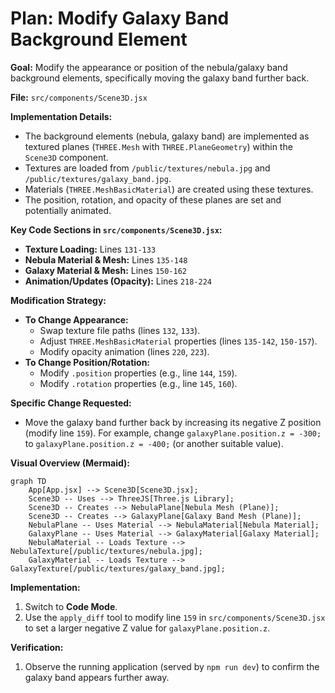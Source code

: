 # Plan: Modify Galaxy Band Background Element

**Goal:** Modify the appearance or position of the nebula/galaxy band background elements, specifically moving the galaxy band further back.

**File:** `src/components/Scene3D.jsx`

**Implementation Details:**

*   The background elements (nebula, galaxy band) are implemented as textured planes (`THREE.Mesh` with `THREE.PlaneGeometry`) within the `Scene3D` component.
*   Textures are loaded from `/public/textures/nebula.jpg` and `/public/textures/galaxy_band.jpg`.
*   Materials (`THREE.MeshBasicMaterial`) are created using these textures.
*   The position, rotation, and opacity of these planes are set and potentially animated.

**Key Code Sections in `src/components/Scene3D.jsx`:**

*   **Texture Loading:** Lines `131-133`
*   **Nebula Material & Mesh:** Lines `135-148`
*   **Galaxy Material & Mesh:** Lines `150-162`
*   **Animation/Updates (Opacity):** Lines `218-224`

**Modification Strategy:**

*   **To Change Appearance:**
    *   Swap texture file paths (lines `132`, `133`).
    *   Adjust `THREE.MeshBasicMaterial` properties (lines `135-142`, `150-157`).
    *   Modify opacity animation (lines `220`, `223`).
*   **To Change Position/Rotation:**
    *   Modify `.position` properties (e.g., line `144`, `159`).
    *   Modify `.rotation` properties (e.g., line `145`, `160`).

**Specific Change Requested:**

*   Move the galaxy band further back by increasing its negative Z position (modify line `159`). For example, change `galaxyPlane.position.z = -300;` to `galaxyPlane.position.z = -400;` (or another suitable value).

**Visual Overview (Mermaid):**

```mermaid
graph TD
    App[App.jsx] --> Scene3D[Scene3D.jsx];
    Scene3D -- Uses --> ThreeJS[Three.js Library];
    Scene3D -- Creates --> NebulaPlane[Nebula Mesh (Plane)];
    Scene3D -- Creates --> GalaxyPlane[Galaxy Band Mesh (Plane)];
    NebulaPlane -- Uses Material --> NebulaMaterial[Nebula Material];
    GalaxyPlane -- Uses Material --> GalaxyMaterial[Galaxy Material];
    NebulaMaterial -- Loads Texture --> NebulaTexture[/public/textures/nebula.jpg];
    GalaxyMaterial -- Loads Texture --> GalaxyTexture[/public/textures/galaxy_band.jpg];
```

**Implementation:**

1.  Switch to **Code Mode**.
2.  Use the `apply_diff` tool to modify line `159` in `src/components/Scene3D.jsx` to set a larger negative Z value for `galaxyPlane.position.z`.

**Verification:**

1.  Observe the running application (served by `npm run dev`) to confirm the galaxy band appears further away.